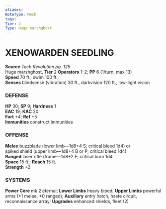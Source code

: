 ```yaml
---
aliases: 
NoteType: Mech
tags: 
Tier: 2
Type: Huge marshghost
---
```


# XENOWARDEN SEEDLING

**Source** _Tech Revolution pg. 125_  
Huge marshghost, **Tier** 2 
**Operators** 1–2; **PP** 6 (1/turn, max 13)  
**Speed** 70 ft., swim 100 ft.;  
**Senses** blindsense (vibration) 30 ft., darkvision 120 ft., low-light vision

### DEFENSE

**HP** 30; **SP** 9; **Hardness** 1  
**EAC** 19; **KAC** 20  
**Fort** +4; **Ref** +5  
**Immunities** construct immunities

### OFFENSE

**Melee** buzzblade (lower limb—1d8+4 S; critical bleed 1d4) or  
spiked shield (upper limb—1d8+4 B or P; critical bleed 1d4)  
**Ranged** laser rifle (frame—1d8+2 F; critical burn 1d4  
**Space** 15 ft.; **Reach** 15 ft.  
**Strength** +2

### SYSTEMS

**Power Core** mk 2 eternal; **Lower Limbs** heavy biped; **Upper Limbs** powerful arms (+1 melee, +0 ranged); **Auxiliary** entry hatch, haste circuit, reconnaissance array; **Upgrades** enhanced shields, fleet (2)
